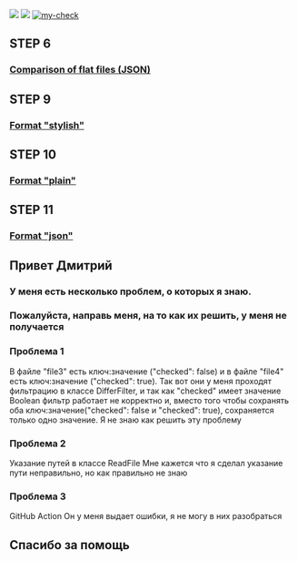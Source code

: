 <a href="https://codeclimate.com/github/sergeycherkasovv/java-project-71/maintainability"><img src="https://api.codeclimate.com/v1/badges/9cfade9e6fd2faaff27b/maintainability" /></a>
<a href="https://codeclimate.com/github/sergeycherkasovv/java-project-71/test_coverage"><img src="https://api.codeclimate.com/v1/badges/9cfade9e6fd2faaff27b/test_coverage" /></a>
[![my-check](https://github.com/sergeycherkasovv/java-project-71/actions/workflows/main.yml/badge.svg)](https://github.com/sergeycherkasovv/java-project-71/actions/workflows/main.yml)

## STEP 6
### [Comparison of flat files (JSON)](https://asciinema.org/a/yMr990f3pQIlCHG5mN63C2Clm)

## STEP 9
### [Format "stylish"](https://asciinema.org/a/bidOiZq62iRAg43GSTILOJcOa)

## STEP 10
### [Format "plain"](https://asciinema.org/a/cMFGIHDG6P5kK0Z676eJ8FKBQ)

## STEP 11
### [Format "json"](https://asciinema.org/a/24y3L9FNyeuUuRNlSWIyb0mrk)

## Привет Дмитрий
### У меня есть несколько проблем, о которых я знаю.
### Пожалуйста, направь меня, на то как их решить, у меня не получается
### Проблема 1
В файле "file3" есть ключ:значение ("checked": false) и 
в файле "file4" есть ключ:значение ("checked": true).
Так вот они у меня проходят фильтрацию в классе DifferFilter,
и так как "checked" имеет значение Boolean фильтр работает не корректно
и, вместо того чтобы сохранять оба ключ:значение("checked": false и "checked": true),
сохраняется только одно значение. 
Я не знаю как решить эту проблему

### Проблема 2
Указание путей в классе ReadFile
Мне кажется что я сделал указание пути неправильно, 
но как правильно не знаю

### Проблема 3
GitHub Action
Он у меня выдает ошибки, я не могу в них разобраться

## Спасибо за помощь